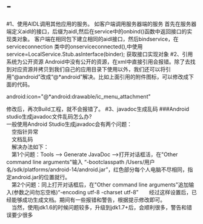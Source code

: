 # -
#1、使用AIDL调用其他应用的服务。
如客户端调用服务器端的服务
首先在服务器端定义aidl的接口，后缀为aidl,然后在service中的onbind()函数中返回接口的实现类对象。
客户端在相同包下建立相同的aidl接口，然后bindservice，在serviceconnection 类中的onserviceconnected(),中使用service=LocalService.Stub.asInterface(binder); 获取接口实现对象
#2、引用系统为公开资源
Android中没有公开的资源，在xml中直接引用会报错。除了去找到对应资源并拷贝到我们自己的应用目录下使用以外，我们还可以将引用“@android”改成“@*android”解决。比如上面引用的附件图标，可以修改成下面的代码。

android:icon="@*android:drawable/ic_menu_attachment"

修改后，再次Build工程，就不会报错了。
#3、javadoc生成乱码
###Android studio生成javadoc文件乱码怎么办?　　  
一般使用Android Studio生成javadoc会有两个问题：　  
　空指针异常　  
　文档乱码　  
　解决办法如下：　  
　第1个问题：Tools --> Generate JavaDoc -->打开对话框活，在"Other command line arguments"输入 “-bootclasspath /Users/用户名/sdk/platforms/android-14/android.jar”，红色部分每个人电脑不尽相同，指定android.jar的位置就行。　  
　第2个问题：同上打开对话框后，在"Other command line arguments"追加输入(参数之间勿忘空格)“-encoding utf-8 -charset utf-8”　　经过这样设置后，已经能够成功生成文档。期间有一些报错和警告，根据提示修改即可。　  
　当然，使用jdk1.6的时候问题较多，升级到jdk1.7+后，会顺利很多，警告和错误要少很多
